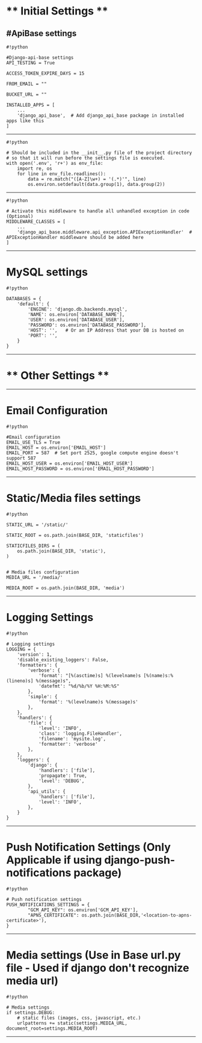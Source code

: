 # ** Initial Settings **

#ApiBase settings
---------------------------------------------------------------------------------------------

```
#!python

#Django-api-base settings
API_TESTING = True

ACCESS_TOKEN_EXPIRE_DAYS = 15

FROM_EMAIL = ""

BUCKET_URL = ""

INSTALLED_APPS = [
    ...
    'django_api_base',  # Add django_api_base package in installed apps like this
]

```

---------------------------------------------------------------------------------------------

```
#!python

# Should be included in the __init__.py file of the project directory
# so that it will run before the settings file is executed.
with open('.env', 'r+') as env_file:
    import re, os
    for line in env_file.readlines():
        data = re.match("([A-Z]\w+) = '(.*)'", line)
        os.environ.setdefault(data.group(1), data.group(2))

```

----------------------------------------------------------------------------------------------

```
#!python

# Activate this middleware to handle all unhandled exception in code (Optional)
MIDDLEWARE_CLASSES = [
    ...
    'django_api_base.middleware.api_exception.APIExceptionHandler'  # APIExceptionHandler middleware should be added here
]

```

---------------------------------------------------------------------------------------------
# MySQL settings
```
#!python

DATABASES = {
    'default': {
        'ENGINE': 'django.db.backends.mysql',
        'NAME': os.environ['DATABASE_NAME'],
        'USER': os.environ['DATABASE_USER'],
        'PASSWORD': os.environ['DATABASE_PASSWORD'],
        'HOST': '',   # Or an IP Address that your DB is hosted on
        'PORT': '',
    }
}

```

---------------------------------------------------------------------------------------------
# ** Other Settings **
---------------------------------------------------------------------------------------------
# Email Configuration

```
#!python

#Email configuration
EMAIL_USE_TLS = True
EMAIL_HOST = os.environ['EMAIL_HOST']
EMAIL_PORT = 587  # Set port 2525, google compute engine doesn't support 587
EMAIL_HOST_USER = os.environ['EMAIL_HOST_USER']
EMAIL_HOST_PASSWORD = os.environ['EMAIL_HOST_PASSWORD']

```

---------------------------------------------------------------------------------------------
# Static/Media files settings

```
#!python

STATIC_URL = '/static/'

STATIC_ROOT = os.path.join(BASE_DIR, 'staticfiles')

STATICFILES_DIRS = (
    os.path.join(BASE_DIR, 'static'),
)


# Media files configuration
MEDIA_URL = '/media/'

MEDIA_ROOT = os.path.join(BASE_DIR, 'media')

```

--------------------------------------------------------------------------------------------
# Logging Settings

```
#!python

# Logging settings
LOGGING = {
    'version': 1,
    'disable_existing_loggers': False,
    'formatters': {
        'verbose': {
            'format': "[%(asctime)s] %(levelname)s [%(name)s:%(lineno)s] %(message)s",
            'datefmt': "%d/%b/%Y %H:%M:%S"
        },
        'simple': {
            'format': '%(levelname)s %(message)s'
        },
    },
    'handlers': {
        'file': {
            'level': 'INFO',
            'class': 'logging.FileHandler',
            'filename': 'mysite.log',
            'formatter': 'verbose'
        },
    },
    'loggers': {
        'django': {
            'handlers': ['file'],
            'propagate': True,
            'level': 'DEBUG',
        },
        'api_utils': {
            'handlers': ['file'],
            'level': 'INFO',
        },
    }
}

```

--------------------------------------------------------------------------------------
# Push Notification Settings (Only Applicable if using django-push-notifications package)

```
#!python

# Push notification settings
PUSH_NOTIFICATIONS_SETTINGS = {
        "GCM_API_KEY": os.environ['GCM_API_KEY'],
        "APNS_CERTIFICATE": os.path.join(BASE_DIR,'<location-to-apns-certificate>'),
}

```

-------------------------------------------------------------------------------------
# Media settings (Use in Base url.py file - Used if django don't recognize media url)

```
#!python

# Media settings
if settings.DEBUG:
    # static files (images, css, javascript, etc.)
    urlpatterns += static(settings.MEDIA_URL, document_root=settings.MEDIA_ROOT)

```

-------------------------------------------------------------------------------------